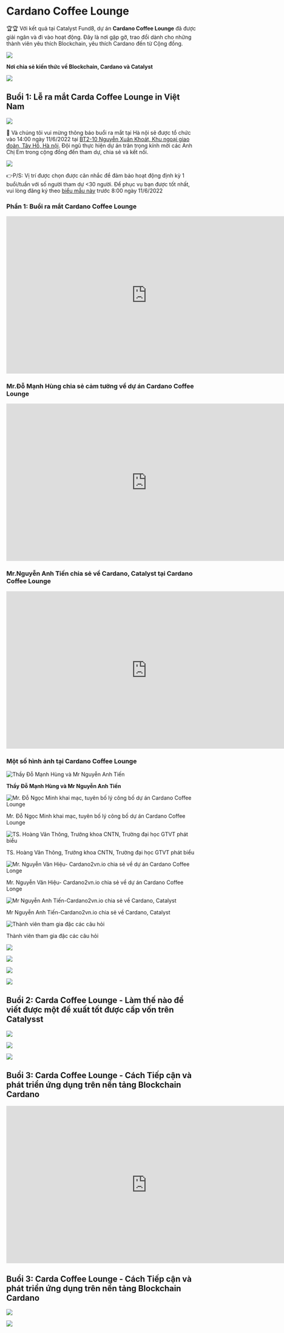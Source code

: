 Cardano Coffee Lounge
==========
🏆🏆 Với kết quả tại Catalyst Fund8, dự án **Cardano Coffee Lounge** đã được giải ngân và đi vào hoạt động. Đây là nơi gặp gỡ, trao đổi dành cho những thành viên yêu thích Blockchain, yêu thích Cardano đến từ Cộng đồng.

![](img/Coffee1.jpg)

**Nơi chia sẻ kiến thức về Blockchain, Cardano và Catalyst**

![](img/Coffee2.jpg)

## Buổi 1: Lễ ra mắt Carda Coffee Lounge in Việt Nam
 
![](img/Cardano-coffee1.jpg)

📣 Và chúng tôi vui mừng thông báo buổi ra mắt tại Hà nội  sẽ được tổ chức vào 14:00 ngày 11/6/2022 tại  [BT2-10 Nguyễn Xuân Khoát, Khu ngoại giao đoàn, Tây Hồ, Hà nội](https://maps.app.goo.gl/6QRmmYxo4XzCQ3aZ7). Đội ngũ thực hiện dự án trân trọng kính mời các Anh Chị Em trong cộng đồng đến tham dự, chia sẻ và kết nối.

![](img/map1.bmp)

👉P/S: Vị trí được chọn được cân nhắc để đảm bảo hoạt động định kỳ 1 buổi/tuần với số người tham dự <30 người. Để phục vụ bạn được tốt nhất, vui lòng đăng ký theo [biểu mẫu này](https://forms.gle/ZeNcAHhSKs3CMjLq6)  trước 8:00 ngày 11/6/2022


### Phần 1: Buổi ra mắt Cardano Coffee Lounge

<iframe width="740" height="415" src="https://www.youtube.com/embed/lL9QcarPOfU" title="Bring smart contract to Vietnam - Func6 - Catalyst" frameborder="0" allow="accelerometer; autoplay; clipboard-write; encrypted-media; gyroscope; picture-in-picture" allowfullscreen></iframe>

### Mr.Đỗ Mạnh Hùng chia sẻ cảm tưởng về dự án Cardano Coffee Lounge

<iframe width="740" height="415" src="https://www.youtube.com/embed/5CRCgtdBE0c" title="Bring smart contract to Vietnam - Func6 - Catalyst" frameborder="0" allow="accelerometer; autoplay; clipboard-write; encrypted-media; gyroscope; picture-in-picture" allowfullscreen></iframe>

### Mr.Nguyễn Anh Tiến chia sẻ về Cardano, Catalyst tại Cardano Coffee Lounge

<iframe width="740" height="415" src="https://www.youtube.com/embed/Bji-k726XT0" title="Bring smart contract to Vietnam - Func6 - Catalyst" frameborder="0" allow="accelerometer; autoplay; clipboard-write; encrypted-media; gyroscope; picture-in-picture" allowfullscreen></iframe>

### Một số hình ảnh tại Cardano Coffee Lounge

![**Thầy Đỗ Mạnh Hùng và Mr Nguyễn Anh Tiến**](img/_MG_7703.JPG)

**Thầy Đỗ Mạnh Hùng và Mr Nguyễn Anh Tiến**

![Mr. Đỗ Ngọc Minh khai mạc, tuyên bố lý công bố dự án Cardano Coffee Lounge](img/_MG_7672.JPG)

Mr. Đỗ Ngọc Minh khai mạc, tuyên bố lý công bố dự án Cardano Coffee Lounge

![TS. Hoàng Văn Thông, Trưởng khoa CNTN, Trường đại học GTVT phát biểu](img/_MG_7767.JPG)

TS. Hoàng Văn Thông, Trưởng khoa CNTN, Trường đại học GTVT phát biểu

![Mr. Nguyễn Văn Hiệu- Cardano2vn.io chia sẻ về dự án Cardano Coffee Longe](img/_MG_7693.JPG)

Mr. Nguyễn Văn Hiệu- Cardano2vn.io chia sẻ về dự án Cardano Coffee Longe

![Mr Nguyễn Anh Tiến-Cardano2vn.io chia sẻ về Cardano, Catalyst](img/_MG_7722.JPG)

Mr Nguyễn Anh Tiến-Cardano2vn.io chia sẻ về Cardano, Catalyst

![Thành viên tham gia đặc các câu hỏi](img/_MG_7762.JPG)

Thành viên tham gia đặc các câu hỏi

![](img/_MG_7677.JPG)

![](img/_MG_7664.JPG)

![](img/_MG_7649.JPG)

![](img/_MG_7660.JPG)

## Buổi 2: Carda Coffee Lounge - Làm thế nào để viết được một đề xuất tốt được cấp vốn trên Catalysst

![](img/DSC05950.JPG)

![](img/DSC05946.JPG)

![](img/DSC05944.JPG)

## Buổi 3: Carda Coffee Lounge - Cách Tiếp cận và phát triển ứng dụng trên nền tảng Blockchain Cardano


<iframe width="740" height="415" src="https://www.youtube.com/embed/-uvXCxtCU7U" title="Bring smart contract to Vietnam - Func6 - Catalyst" frameborder="0" allow="accelerometer; autoplay; clipboard-write; encrypted-media; gyroscope; picture-in-picture" allowfullscreen></iframe>


## Buổi 3: Carda Coffee Lounge - Cách Tiếp cận và phát triển ứng dụng trên nền tảng Blockchain Cardano

![](img/B4cardanocoffeelounge1.jpg)

![](img/B4cardanocoffeelounge.png)
